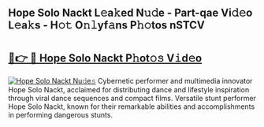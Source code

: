 ## Hope Solo Nackt L𝚎a𝚔ed N𝚞𝚍e - Part-qae Vi𝚍𝚎o L𝚎a𝚔s - H𝚘𝚝 O𝚗𝚕yf𝚊ns P𝚑𝚘tos nSTCV

# <h2><a href="http://kf8m7c.oniu.top/?m=Hope+Solo+Nackt">🔗👉 🔴 Hope Solo Nackt P𝚑ot𝚘𝚜 V𝚒d𝚎o</a></h2>

[![Hope Solo Nackt Nu𝚍e𝚜](https://i.imgur.com/0qMVB7G.gif)](http://kf8m7c.oniu.top/?m=Hope+Solo+Nackt)
Cybernetic performer and multimedia innovator Hope Solo Nackt, acclaimed for distributing dance and lifestyle inspiration through viral dance sequences and compact films. Versatile stunt performer Hope Solo Nackt, known for their remarkable abilities and accomplishments in performing dangerous stunts.  
